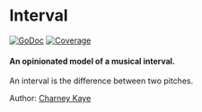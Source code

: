 # Interval

[![GoDoc](https://godoc.org/github.com/go-music/music/interval?status.svg)](https://godoc.org/github.com/go-music/music/interval) [![Coverage](https://img.shields.io/badge/coverage-100%-brightgreen.svg?style=flat)](https://gocover.io/github.com/go-music/music/interval) 

#### An opinionated model of a musical interval.

An interval is the difference between two pitches.

Author: [Charney Kaye](http://w.charney.io)
